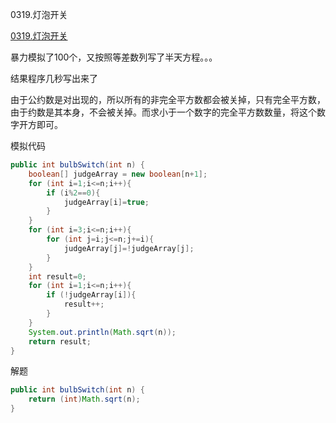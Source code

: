0319.灯泡开关

[0319.灯泡开关
](https://leetcode-cn.com/problems/bulb-switcher/)

暴力模拟了100个，又按照等差数列写了半天方程。。。

结果程序几秒写出来了



由于公约数是对出现的，所以所有的非完全平方数都会被关掉，只有完全平方数，由于约数是其本身，不会被关掉。而求小于一个数字的完全平方数数量，将这个数字开方即可。





模拟代码

```java
public int bulbSwitch(int n) {
    boolean[] judgeArray = new boolean[n+1];
    for (int i=1;i<=n;i++){
        if (i%2==0){
            judgeArray[i]=true;
        }
    }
    for (int i=3;i<=n;i++){
        for (int j=i;j<=n;j+=i){
            judgeArray[j]=!judgeArray[j];
        }
    }
    int result=0;
    for (int i=1;i<=n;i++){
        if (!judgeArray[i]){
            result++;
        }
    }
    System.out.println(Math.sqrt(n));
    return result;
}
```

解题

```java
public int bulbSwitch(int n) {
    return (int)Math.sqrt(n);
}
```